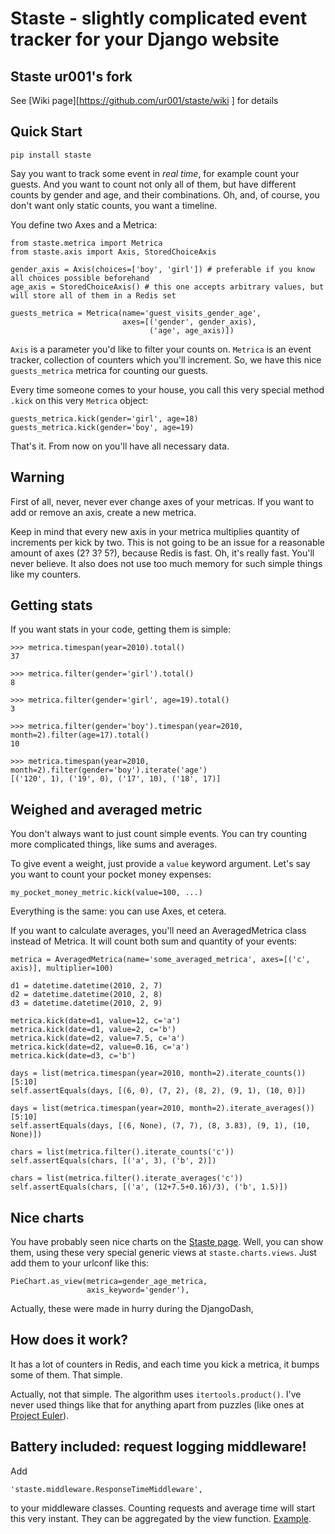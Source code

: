 Staste - slightly complicated event tracker for your Django website
===================================================================

Staste ur001's fork
-------------------------------------------------------------------
See [Wiki page][https://github.com/ur001/staste/wiki ] for details


## Quick Start

    pip install staste

Say you want to track some event in *real time*, for example count your guests. And you want to count not only all of them, but have different counts by gender and age, and their combinations. Oh, and, of course, you don't want only static counts, you want a timeline.

You define two Axes and a Metrica:

    from staste.metrica import Metrica
    from staste.axis import Axis, StoredChoiceAxis
    
    gender_axis = Axis(choices=['boy', 'girl']) # preferable if you know all choices possible beforehand
    age_axis = StoredChoiceAxis() # this one accepts arbitrary values, but will store all of them in a Redis set

    guests_metrica = Metrica(name='guest_visits_gender_age',
                             axes=[('gender', gender_axis),
                                   ('age', age_axis)])

`Axis` is a parameter you'd like to filter your counts on. `Metrica` is an event tracker, collection of counters which you'll increment. So, we have this nice `guests_metrica` metrica for counting our guests.

Every time someone comes to your house, you call this very special method `.kick` on this very `Metrica` object:

    guests_metrica.kick(gender='girl', age=18)
    guests_metrica.kick(gender='boy', age=19)

That's it. From now on you'll have all necessary data.

## Warning

First of all, never, never ever change axes of your metricas. If you want to add or remove an axis, create a new metrica.

Keep in mind that every new axis in your metrica multiplies quantity of increments per kick by two. This is not going to be an issue for a reasonable amount of axes (2? 3? 5?), because Redis is fast. Oh, it's really fast. You'll never believe. It also does not use too much memory for such simple things like my counters.

## Getting stats

If you want stats in your code, getting them is simple:

    >>> metrica.timespan(year=2010).total()
    37

    >>> metrica.filter(gender='girl').total()
    8

    >>> metrica.filter(gender='girl', age=19).total()
    3

    >>> metrica.filter(gender='boy').timespan(year=2010, month=2).filter(age=17).total()
    10

    >>> metrica.timespan(year=2010, month=2).filter(gender='boy').iterate('age')
    [('120', 1), ('19', 0), ('17', 10), ('18', 17)]


## Weighed and averaged metric

You don't always want to just count simple events. You can try counting more complicated things, like sums and averages.

To give event a weight, just provide a `value` keyword argument. Let's say you want to count your pocket money expenses:

    my_pocket_money_metric.kick(value=100, ...)

Everything is the same: you can use Axes, et cetera.

If you want to calculate averages, you'll need an AveragedMetrica class instead of Metrica. It will count both sum and quantity of your events:


    metrica = AveragedMetrica(name='some_averaged_metrica', axes=[('c', axis)], multiplier=100)

    d1 = datetime.datetime(2010, 2, 7)
    d2 = datetime.datetime(2010, 2, 8)
    d3 = datetime.datetime(2010, 2, 9)
    
    metrica.kick(date=d1, value=12, c='a')
    metrica.kick(date=d1, value=2, c='b')
    metrica.kick(date=d2, value=7.5, c='a')
    metrica.kick(date=d2, value=0.16, c='a')
    metrica.kick(date=d3, c='b')

    days = list(metrica.timespan(year=2010, month=2).iterate_counts())[5:10]
    self.assertEquals(days, [(6, 0), (7, 2), (8, 2), (9, 1), (10, 0)])

    days = list(metrica.timespan(year=2010, month=2).iterate_averages())[5:10]
    self.assertEquals(days, [(6, None), (7, 7), (8, 3.83), (9, 1), (10, None)])

    chars = list(metrica.filter().iterate_counts('c'))
    self.assertEquals(chars, [('a', 3), ('b', 2)])

    chars = list(metrica.filter().iterate_averages('c'))
    self.assertEquals(chars, [('a', (12+7.5+0.16)/3), ('b', 1.5)])

## Nice charts

You have probably seen nice charts on the [Staste page][1]. Well, you can show them, using these very special generic views at `staste.charts.views`. Just add them to your urlconf like this:

    PieChart.as_view(metrica=gender_age_metrica,
                     axis_keyword='gender'),

Actually, these were made in hurry during the DjangoDash, 

## How does it work?

It has a lot of counters in Redis, and each time you kick a metrica, it bumps some of them. That simple.

Actually, not that simple. The algorithm uses `itertools.product()`. I've never used things like that for anything apart from puzzles (like ones at [Project Euler][2]).

## Battery included: request logging middleware!

Add 

    'staste.middleware.ResponseTimeMiddleware',

to your middleware classes. Counting requests and average time will start this very instant. They can be aggregated by the view function. [Example][1].

[1]: http://staste.unfoldthat.com/
[2]: http://projecteuler.net/
[3]: https://github.com/ur001/staste/wiki